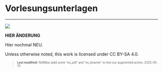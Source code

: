 # Vorlesungsunterlagen

------------------------------------------------------------------------

<img src="https://licensebuttons.net/l/by-sa/4.0/88x31.png">

**HIER ÄNDERUNG**

Hier nochmal NEU.

Unless otherwise noted, this work is licensed under CC BY-SA 4.0.

<blockquote><p><sup><sub><strong>Last modified:</strong> fbf86ba (add some 'no_pdf' and 'no_beamer' to test our augmented action, 2025-05-11)<br></sub></sup></p></blockquote>
